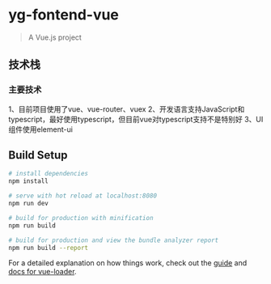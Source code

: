 # yg-fontend-vue

> A Vue.js project
## 技术栈
### 主要技术
1、目前项目使用了vue、vue-router、vuex
2、开发语言支持JavaScript和typescript，最好使用typescript，但目前vue对typescript支持不是特别好
3、UI 组件使用element-ui
## Build Setup

``` bash
# install dependencies
npm install

# serve with hot reload at localhost:8080
npm run dev

# build for production with minification
npm run build

# build for production and view the bundle analyzer report
npm run build --report
```

For a detailed explanation on how things work, check out the [guide](http://vuejs-templates.github.io/webpack/) and [docs for vue-loader](http://vuejs.github.io/vue-loader).
